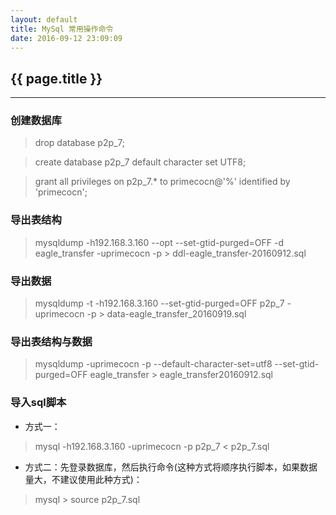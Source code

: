 ```yaml
---
layout: default
title: MySql 常用操作命令
date: 2016-09-12 23:09:09
---
```

## {{ page.title }}

*****

### 创建数据库
> drop database p2p_7;

> create database p2p_7 default character set UTF8;

> grant all privileges on p2p_7.* to primecocn@'%' identified by 'primecocn';

### 导出表结构
> mysqldump -h192.168.3.160 --opt --set-gtid-purged=OFF -d eagle_transfer -uprimecocn -p > ddl-eagle_transfer-20160912.sql

### 导出数据
> mysqldump -t -h192.168.3.160 --set-gtid-purged=OFF p2p_7 -uprimecocn -p > data-eagle_transfer_20160919.sql

### 导出表结构与数据
> mysqldump -uprimecocn -p --default-character-set=utf8 --set-gtid-purged=OFF eagle_transfer > eagle_transfer20160912.sql

### 导入sql脚本
- 方式一：

>   mysql -h192.168.3.160 -uprimecocn -p p2p_7 < p2p_7.sql

- 方式二：先登录数据库，然后执行命令(这种方式将顺序执行脚本，如果数据量大，不建议使用此种方式)：

>   mysql > source p2p_7.sql
